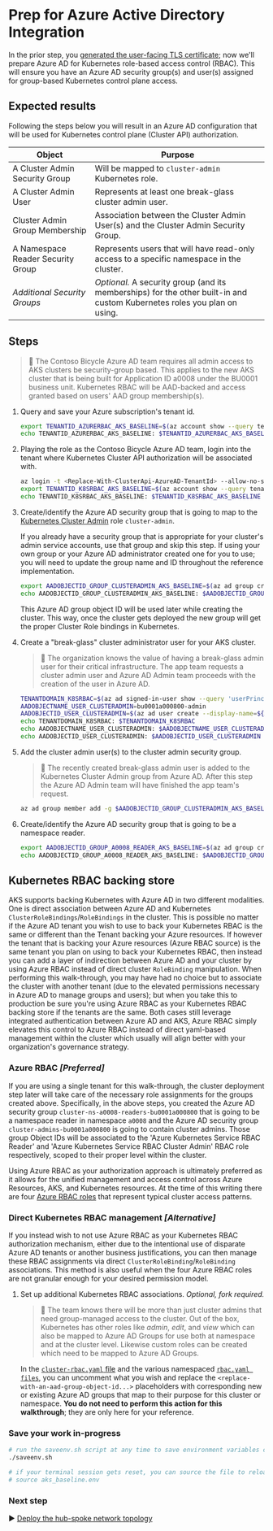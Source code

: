 # Prep for Azure Active Directory Integration

In the prior step, you [generated the user-facing TLS certificate](./02-ca-certificates.md); now we'll prepare Azure AD for Kubernetes role-based access control (RBAC). This will ensure you have an Azure AD security group(s) and user(s) assigned for group-based Kubernetes control plane access.

## Expected results

Following the steps below you will result in an Azure AD configuration that will be used for Kubernetes control plane (Cluster API) authorization.

| Object                             | Purpose                                                 |
|------------------------------------|---------------------------------------------------------|
| A Cluster Admin Security Group     | Will be mapped to `cluster-admin` Kubernetes role.      |
| A Cluster Admin User               | Represents at least one break-glass cluster admin user. |
| Cluster Admin Group Membership     | Association between the Cluster Admin User(s) and the Cluster Admin Security Group. |
| A Namespace Reader Security Group  | Represents users that will have read-only access to a specific namespace in the cluster. |
| _Additional Security Groups_       | _Optional._ A security group (and its memberships) for the other built-in and custom Kubernetes roles you plan on using. |

## Steps

> :book: The Contoso Bicycle Azure AD team requires all admin access to AKS clusters be security-group based. This applies to the new AKS cluster that is being built for Application ID a0008 under the BU0001 business unit. Kubernetes RBAC will be AAD-backed and access granted based on users' AAD group membership(s).

1. Query and save your Azure subscription's tenant id.

   ```bash
   export TENANTID_AZURERBAC_AKS_BASELINE=$(az account show --query tenantId -o tsv)
   echo TENANTID_AZURERBAC_AKS_BASELINE: $TENANTID_AZURERBAC_AKS_BASELINE
   ```

1. Playing the role as the Contoso Bicycle Azure AD team, login into the tenant where Kubernetes Cluster API authorization will be associated with.

   ```bash
   az login -t <Replace-With-ClusterApi-AzureAD-TenantId> --allow-no-subscriptions
   export TENANTID_K8SRBAC_AKS_BASELINE=$(az account show --query tenantId -o tsv)
   echo TENANTID_K8SRBAC_AKS_BASELINE: $TENANTID_K8SRBAC_AKS_BASELINE
   ```

1. Create/identify the Azure AD security group that is going to map to the [Kubernetes Cluster Admin](https://kubernetes.io/docs/reference/access-authn-authz/rbac/#user-facing-roles) role `cluster-admin`.

   If you already have a security group that is appropriate for your cluster's admin service accounts, use that group and skip this step. If using your own group or your Azure AD administrator created one for you to use; you will need to update the group name and ID throughout the reference implementation.

   ```bash
   export AADOBJECTID_GROUP_CLUSTERADMIN_AKS_BASELINE=$(az ad group create --display-name 'cluster-admins-bu0001a000800' --mail-nickname 'cluster-admins-bu0001a000800' --description "Principals in this group are cluster admins in the bu0001a000800 cluster." --query objectId -o tsv)
   echo AADOBJECTID_GROUP_CLUSTERADMIN_AKS_BASELINE: $AADOBJECTID_GROUP_CLUSTERADMIN_AKS_BASELINE
   ```

   This Azure AD group object ID will be used later while creating the cluster. This way, once the cluster gets deployed the new group will get the proper Cluster Role bindings in Kubernetes.

1. Create a "break-glass" cluster administrator user for your AKS cluster.

   > :book: The organization knows the value of having a break-glass admin user for their critical infrastructure. The app team requests a cluster admin user and Azure AD Admin team proceeds with the creation of the user in Azure AD.

   ```bash
   TENANTDOMAIN_K8SRBAC=$(az ad signed-in-user show --query 'userPrincipalName' -o tsv | cut -d '@' -f 2 | sed 's/\"//')
   AADOBJECTNAME_USER_CLUSTERADMIN=bu0001a000800-admin
   AADOBJECTID_USER_CLUSTERADMIN=$(az ad user create --display-name=${AADOBJECTNAME_USER_CLUSTERADMIN} --user-principal-name ${AADOBJECTNAME_USER_CLUSTERADMIN}@${TENANTDOMAIN_K8SRBAC} --force-change-password-next-login --password ChangeMebu0001a0008AdminChangeMe --query objectId -o tsv)
   echo TENANTDOMAIN_K8SRBAC: $TENANTDOMAIN_K8SRBAC
   echo AADOBJECTNAME_USER_CLUSTERADMIN: $AADOBJECTNAME_USER_CLUSTERADMIN
   echo AADOBJECTID_USER_CLUSTERADMIN: $AADOBJECTID_USER_CLUSTERADMIN
   ```

1. Add the cluster admin user(s) to the cluster admin security group.

   > :book: The recently created break-glass admin user is added to the Kubernetes Cluster Admin group from Azure AD. After this step the Azure AD Admin team will have finished the app team's request.

   ```bash
   az ad group member add -g $AADOBJECTID_GROUP_CLUSTERADMIN_AKS_BASELINE --member-id $AADOBJECTID_USER_CLUSTERADMIN
   ```

1. Create/identify the Azure AD security group that is going to be a namespace reader.

   ```bash
   export AADOBJECTID_GROUP_A0008_READER_AKS_BASELINE=$(az ad group create --display-name 'cluster-ns-a0008-readers-bu0001a000800' --mail-nickname 'cluster-ns-a0008-readers-bu0001a000800' --description "Principals in this group are readers of namespace a0008 in the bu0001a000800 cluster." --query objectId -o tsv)
   echo AADOBJECTID_GROUP_A0008_READER_AKS_BASELINE: $AADOBJECTID_GROUP_A0008_READER_AKS_BASELINE
   ```

## Kubernetes RBAC backing store

AKS supports backing Kubernetes with Azure AD in two different modalities. One is direct association between Azure AD and Kubernetes `ClusterRoleBindings`/`RoleBindings` in the cluster. This is possible no matter if the Azure AD tenant you wish to use to back your Kubernetes RBAC is the same or different than the Tenant backing your Azure resources. If however the tenant that is backing your Azure resources (Azure RBAC source) is the same tenant you plan on using to back your Kubernetes RBAC, then instead you can add a layer of indirection between Azure AD and your cluster by using Azure RBAC instead of direct cluster `RoleBinding` manipulation. When performing this walk-through, you may have had no choice but to associate the cluster with another tenant (due to the elevated permissions necessary in Azure AD to manage groups and users); but when you take this to production be sure you're using Azure RBAC as your Kubernetes RBAC backing store if the tenants are the same. Both cases still leverage integrated authentication between Azure AD and AKS, Azure RBAC simply elevates this control to Azure RBAC instead of direct yaml-based management within the cluster which usually will align better with your organization's governance strategy.

### Azure RBAC _[Preferred]_

If you are using a single tenant for this walk-through, the cluster deployment step later will take care of the necessary role assignments for the groups created above. Specifically, in the above steps, you created the Azure AD security group `cluster-ns-a0008-readers-bu0001a000800` that is going to be a namespace reader in namespace `a0008` and the Azure AD security group `cluster-admins-bu0001a000800` is going to contain cluster admins. Those group Object IDs will be associated to the 'Azure Kubernetes Service RBAC Reader' and 'Azure Kubernetes Service RBAC Cluster Admin' RBAC role respectively, scoped to their proper level within the cluster.

Using Azure RBAC as your authorization approach is ultimately preferred as it allows for the unified management and access control across Azure Resources, AKS, and Kubernetes resources. At the time of this writing there are four [Azure RBAC roles](https://docs.microsoft.com/azure/aks/manage-azure-rbac#create-role-assignments-for-users-to-access-cluster) that represent typical cluster access patterns.

### Direct Kubernetes RBAC management _[Alternative]_

If you instead wish to not use Azure RBAC as your Kubernetes RBAC authorization mechanism, either due to the intentional use of disparate Azure AD tenants or another business justifications, you can then manage these RBAC assignments via direct `ClusterRoleBinding`/`RoleBinding` associations. This method is also useful when the four Azure RBAC roles are not granular enough for your desired permission model.

1. Set up additional Kubernetes RBAC associations. _Optional, fork required._

   > :book:  The team knows there will be more than just cluster admins that need group-managed access to the cluster. Out of the box, Kubernetes has other roles like _admin_, _edit_, and _view_ which can also be mapped to Azure AD Groups for use both at namespace and at the cluster level. Likewise custom roles can be created which need to be mapped to Azure AD Groups.

   In the [`cluster-rbac.yaml` file](./cluster-manifests/cluster-rbac.yaml) and the various namespaced [`rbac.yaml files`](./cluster-manifests/cluster-baseline-settings/rbac.yaml), you can uncomment what you wish and replace the `<replace-with-an-aad-group-object-id...>` placeholders with corresponding new or existing Azure AD groups that map to their purpose for this cluster or namespace. **You do not need to perform this action for this walkthrough**; they are only here for your reference.

### Save your work in-progress

```bash
# run the saveenv.sh script at any time to save environment variables created above to aks_baseline.env
./saveenv.sh

# if your terminal session gets reset, you can source the file to reload the environment variables
# source aks_baseline.env
```

### Next step

:arrow_forward: [Deploy the hub-spoke network topology](./04-networking.md)
